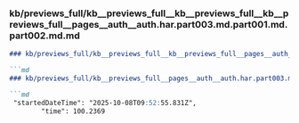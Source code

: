 ### kb/previews_full/kb__previews_full__kb__previews_full__kb__previews_full__pages__auth__auth.har.part003.md.part001.md.part002.md.md

```md
### kb/previews_full/kb__previews_full__kb__previews_full__pages__auth__auth.har.part003.md.part001.md.part002.md

```md
### kb/previews_full/kb__previews_full__pages__auth__auth.har.part003.md.part001.md (part 002)

```md
 "startedDateTime": "2025-10-08T09:52:55.831Z",
        "time": 100.2369
```

```

```

```
